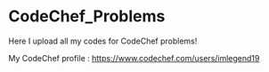 # CodeChef_Problems
Here I upload all my codes for CodeChef problems!

My CodeChef profile : https://www.codechef.com/users/imlegend19 
